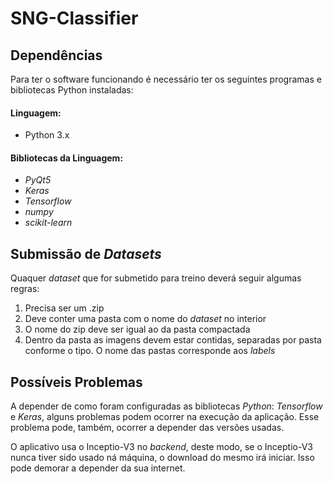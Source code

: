 # SNG-Classifier
## Dependências
Para ter o software funcionando é necessário ter os seguintes programas e bibliotecas Python instaladas:
#### Linguagem:
- Python 3.x

#### Bibliotecas da Linguagem:
  - *PyQt5*
  - *Keras*
  - *Tensorflow*
  - *numpy*
  - *scikit-learn*
  
## Submissão de *Datasets*
Quaquer *dataset* que for submetido para treino deverá seguir algumas regras:
  1. Precisa ser um .zip
  2. Deve conter uma pasta com o nome do *dataset* no interior
  3. O nome do zip deve ser igual ao da pasta compactada
  4. Dentro da pasta as imagens devem estar contidas, separadas por pasta conforme o tipo. O nome das pastas corresponde aos *labels*
  
## Possíveis Problemas
A depender de como foram configuradas as bibliotecas *Python*: *Tensorflow* e *Keras*, alguns problemas podem ocorrer na execução da aplicação. Esse problema pode, também, ocorrer a depender das versões usadas.

O aplicativo usa o Inceptio-V3 no *backend*, deste modo, se o Inceptio-V3 nunca tiver sido usado ná máquina, o download  do mesmo irá iniciar. Isso pode demorar a depender da sua internet.
